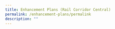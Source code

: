 ```yaml
---
title: Enhancement Plans (Rail Corridor Central)
permalink: /enhancement-plans/permalink
description: ""
---
```

